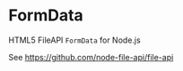 FormData
========

HTML5 FileAPI `FormData` for Node.js

See <https://github.com/node-file-api/file-api>
